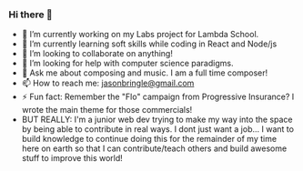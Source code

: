 ### Hi there 👋

<!--
**jasonbringle/jasonbringle** is a ✨ _special_ ✨ repository because its `README.md` (this file) appears on your GitHub profile.
-->


- 🔭 I’m currently working on my Labs project for Lambda School.
- 🌱 I’m currently learning soft skills while coding in React and Node/js
- 👯 I’m looking to collaborate on anything!
- 🤔 I’m looking for help with computer science paradigms.
- 💬 Ask me about composing and music.  I am a full time composer!
- 📫 How to reach me: jasonbringle@gmail.com
- ⚡ Fun fact: Remember the "Flo" campaign from Progressive Insurance?  I wrote the main theme for those commercials!
- BUT REALLY:  I'm a junior web dev trying to make my way into the space by being able to contribute in real ways.  I dont just want a job... 
I want to build knowledge to continue doing this for the remainder of my time here on earth so that I can contribute/teach others and build awesome stuff
to improve this world!


